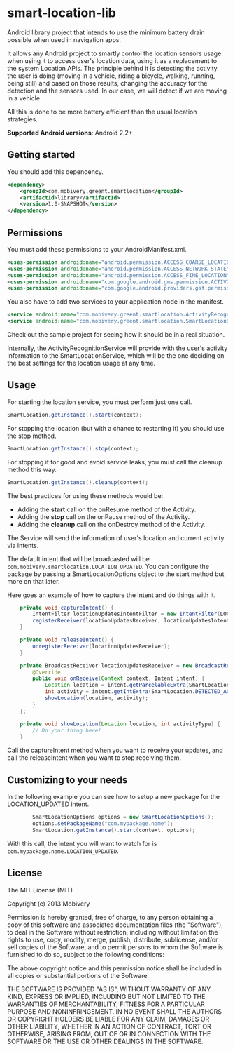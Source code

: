 smart-location-lib
==================

Android library project that intends to use the minimum battery drain possible when used in navigation apps.

It allows any Android project to smartly control the location sensors usage when using it to access user's location data, using it as a replacement to the system Location APIs. 
The principle behind it is detecting the activity the user is doing (moving in a vehicle, riding a bicycle, walking, running, being still) and based on those results, changing the accuracy for the detection and the sensors used. In our case, we will detect if we are moving in a vehicle.

All this is done to be more battery efficient than the usual location strategies.

**Supported Android versions**: Android 2.2+

Getting started
---------------

You should add this dependency.

````xml
<dependency>
	<groupId>com.mobivery.greent.smartlocation</groupId>
	<artifactId>library</artifactId>
	<version>1.0-SNAPSHOT</version>
</dependency>
````

Permissions
-----------

You must add these permissions to your AndroidManifest.xml. 

````xml
<uses-permission android:name="android.permission.ACCESS_COARSE_LOCATION"/>
<uses-permission android:name="android.permission.ACCESS_NETWORK_STATE"/>
<uses-permission android:name="android.permission.ACCESS_FINE_LOCATION"/>
<uses-permission android:name="com.google.android.gms.permission.ACTIVITY_RECOGNITION"/>
<uses-permission android:name="com.google.android.providers.gsf.permission.READ_GSERVICES"/>

````

You also have to add two services to your application node in the manifest.

````xml
<service android:name="com.mobivery.greent.smartlocation.ActivityRecognitionService"/>
<service android:name="com.mobivery.greent.smartlocation.SmartLocationService"/>
````

Check out the sample project for seeing how it should be in a real situation.

Internally, the ActivityRecognitionService will provide with the user's activity information to the SmartLocationService, which will be the one deciding on the best settings for the location usage at any time.

Usage
-----

For starting the location service, you must perform just one call.

````java
SmartLocation.getInstance().start(context);
````

For stopping the location (but with a chance to restarting it) you should use the stop method.

````java
SmartLocation.getInstance().stop(context);
````

For stopping it for good and avoid service leaks, you must call the cleanup method this way.

````java
SmartLocation.getInstance().cleanup(context);
````

The best practices for using these methods would be:

* Adding the **start** call on the onResume method of the Activity.
* Adding the **stop** call on the onPause method of the Activity.
* Adding the **cleanup** call on the onDestroy method of the Activity.

The Service will send the information of user's location and current activity via intents.

The default intent that will be broadcasted will be `com.mobivery.smartlocation.LOCATION_UPDATED`. You can configure the package by passing a SmartLocationOptions object to the start method but more on that later.

Here goes an example of how to capture the intent and do things with it.

````java
    private void captureIntent() {
        IntentFilter locationUpdatesIntentFilter = new IntentFilter(LOCATION_UPDATED_INTENT);
        registerReceiver(locationUpdatesReceiver, locationUpdatesIntentFilter);
    }

    private void releaseIntent() {
        unregisterReceiver(locationUpdatesReceiver);
    }

    private BroadcastReceiver locationUpdatesReceiver = new BroadcastReceiver() {
        @Override
        public void onReceive(Context context, Intent intent) {
            Location location = intent.getParcelableExtra(SmartLocation.DETECTED_LOCATION_KEY);
            int activity = intent.getIntExtra(SmartLocation.DETECTED_ACTIVITY_KEY, DetectedActivity.UNKNOWN);
            showLocation(location, activity);
        }
    };

    private void showLocation(Location location, int activityType) {
        // Do your thing here!
    }
````

Call the captureIntent method when you want to receive your updates, and call the releaseIntent when you want to stop receiving them. 

Customizing to your needs
-------------------------
In the following example you can see how to setup a new package for the LOCATION_UPDATED intent.

````java
        SmartLocationOptions options = new SmartLocationOptions();
        options.setPackageName("com.mypackage.name");
        SmartLocation.getInstance().start(context, options);
````

With this call, the intent you will want to watch for is `com.mypackage.name.LOCATION_UPDATED`.

License
-------

The MIT License (MIT)

Copyright (c) 2013 Mobivery

Permission is hereby granted, free of charge, to any person obtaining a copy
of this software and associated documentation files (the "Software"), to deal
in the Software without restriction, including without limitation the rights
to use, copy, modify, merge, publish, distribute, sublicense, and/or sell
copies of the Software, and to permit persons to whom the Software is
furnished to do so, subject to the following conditions:

The above copyright notice and this permission notice shall be included in
all copies or substantial portions of the Software.

THE SOFTWARE IS PROVIDED "AS IS", WITHOUT WARRANTY OF ANY KIND, EXPRESS OR
IMPLIED, INCLUDING BUT NOT LIMITED TO THE WARRANTIES OF MERCHANTABILITY,
FITNESS FOR A PARTICULAR PURPOSE AND NONINFRINGEMENT. IN NO EVENT SHALL THE
AUTHORS OR COPYRIGHT HOLDERS BE LIABLE FOR ANY CLAIM, DAMAGES OR OTHER
LIABILITY, WHETHER IN AN ACTION OF CONTRACT, TORT OR OTHERWISE, ARISING FROM,
OUT OF OR IN CONNECTION WITH THE SOFTWARE OR THE USE OR OTHER DEALINGS IN
THE SOFTWARE.
